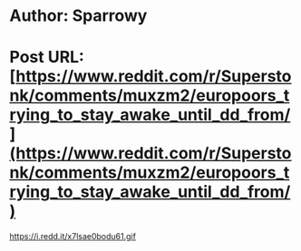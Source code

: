 # Author: Sparrowy
# Post URL: [https://www.reddit.com/r/Superstonk/comments/muxzm2/europoors_trying_to_stay_awake_until_dd_from/](https://www.reddit.com/r/Superstonk/comments/muxzm2/europoors_trying_to_stay_awake_until_dd_from/)


https://i.redd.it/x7lsae0bodu61.gif